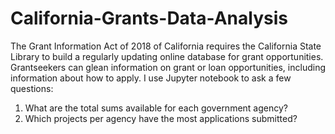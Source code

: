 # California-Grants-Data-Analysis
The Grant Information Act of 2018 of California requires the California State Library to build a regularly updating online database for grant opportunities. Grantseekers can glean information on grant or loan opportunities, including information about how to apply. I use Jupyter notebook to ask a few questions:   

1. What are the total sums available for each government agency?   
2. Which projects per agency have the most applications submitted? 
